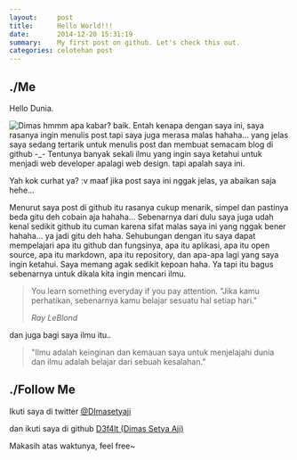 ```yaml
---
layout:     post
title:      Hello World!!!
date:       2014-12-20 15:31:19
summary:    My first post on github. Let's check this out.
categories: celotehan post
---
```


## ./Me
Hello Dunia.

![Dimas](https://octodex.github.com/images/codercat.jpg)
hmmm apa kabar? baik. Entah kenapa dengan saya ini, saya rasanya ingin menulis post tapi saya juga merasa malas hahaha... 
yang jelas saya sedang tertarik untuk menulis post dan membuat semacam blog di github -_- 
Tentunya banyak sekali ilmu yang ingin saya ketahui untuk menjadi web developer apalagi web design. tapi apalah saya ini. 

Yah kok curhat ya? :v maaf jika post saya ini nggak jelas, ya abaikan saja hehe... 

Menurut saya post di github itu rasanya cukup menarik, simpel dan pastinya beda gitu deh cobain aja hahaha... 
Sebenarnya dari dulu saya juga udah kenal sedikit github itu cuman karena sifat malas saya ini yang nggak bener hahaha... ya jadi gitu deh haha. 
Sehubungan dengan itu saya dapat mempelajari apa itu github dan fungsinya, apa itu aplikasi, apa itu open source, apa itu markdown, apa itu repository, dan apa-apa lagi yang saya ingin ketahui. Saya memang agak sedikit kepoan haha. Ya tapi itu bagus sebenarnya untuk dikala kita ingin mencari ilmu.

<blockquote>
  <p> 
   You learn something everyday if you pay attention. 
   "Jika kamu perhatikan, sebenarnya kamu belajar sesuatu hal setiap hari."
  </p>
  <footer><cite title="Ray LeBlond">Ray LeBlond</cite></footer>
</blockquote>

dan juga bagi saya ilmu itu..

<blockquote>
  <p> 
   "Ilmu adalah keinginan dan kemauan saya untuk menjelajahi dunia dan ilmu adalah belajar dari sebuah kesalahan."
  </p>
</blockquote>


## ./Follow Me

Ikuti saya di twitter [@DImasetyaji](https://twtitter.com/DImasetyaji) 

dan ikuti saya di github [D3f4lt (Dimas Setya Aji)](https://github.com/D3f4lt)

Makasih atas waktunya, feel free~
